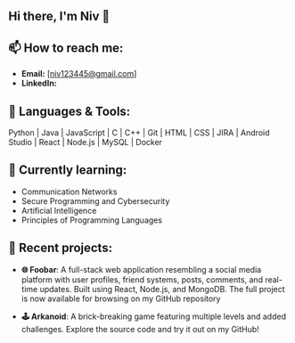 ## Hi there, I'm Niv 👋

## 📫 How to reach me:

- **Email:** [niv123445@gmail.com]  
- **LinkedIn:** 

## 🔧 Languages & Tools:

Python | Java | JavaScript | C | C++ | Git | HTML | CSS | JIRA | Android Studio | React | Node.js | MySQL | Docker

## 🌱 Currently learning:

- Communication Networks
- Secure Programming and Cybersecurity
- Artificial Intelligence
- Principles of Programming Languages

## 🎯 Recent projects:

- **🌐 Foobar**: A full-stack web application resembling a social media platform with user profiles, friend systems, posts, comments, and real-time updates. Built using React, Node.js, and MongoDB. The full project is now available for browsing on my GitHub repository
  
- **🕹️ Arkanoid**: A brick-breaking game featuring multiple levels and added challenges. Explore the source code and try it out on my GitHub!
